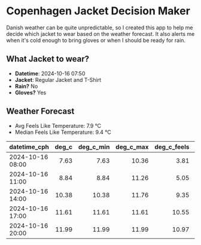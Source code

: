
# Copenhagen Jacket Decision Maker

Danish weather can be quite unpredictable, so I created this app to help me decide which jacket to wear based on the weather forecast. 
It also alerts me when it's cold enough to bring gloves or when I should be ready for rain.

## What Jacket to wear?

- **Datetime**: 2024-10-16 07:50
- **Jacket**: Regular Jacket and T-Shirt
- **Rain?** No
- **Gloves?** Yes

## Weather Forecast
- Avg Feels Like Temperature: 7.9 °C
- Median Feels Like Temperature: 9.4 °C

| datetime_cph     |   deg_c |   deg_c_min |   deg_c_max |   deg_c_feels | weather   | wind   | rain   |
|:-----------------|--------:|------------:|------------:|--------------:|:----------|:-------|:-------|
| 2024-10-16 08:00 |    7.63 |        7.63 |       10.36 |          3.81 | Clouds    | High   | None   |
| 2024-10-16 11:00 |    8.84 |        8.84 |       11.26 |          5.05 | Clouds    | High   | None   |
| 2024-10-16 14:00 |   10.38 |       10.38 |       11.76 |          9.35 | Clouds    | High   | None   |
| 2024-10-16 17:00 |   11.61 |       11.61 |       11.61 |         10.55 | Clouds    | High   | None   |
| 2024-10-16 20:00 |   11.99 |       11.99 |       11.99 |         10.97 | Clouds    | High   | None   |
        